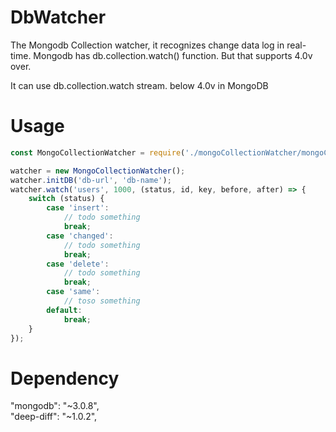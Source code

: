 # DbWatcher
The Mongodb Collection watcher, it recognizes change data log in real-time. Mongodb has db.collection.watch() function. But that supports 4.0v over.  

It can use db.collection.watch stream. below 4.0v in MongoDB

# Usage 
```javascript
const MongoCollectionWatcher = require('./mongoCollectionWatcher/mongoCollectionWatcher.js');

watcher = new MongoCollectionWatcher();
watcher.initDB('db-url', 'db-name');
watcher.watch('users', 1000, (status, id, key, before, after) => {
    switch (status) {
        case 'insert':
            // todo something
            break;
        case 'changed':
            // todo something
            break;
        case 'delete':
            // todo something
            break;
        case 'same':
            // toso something
        default:
            break;
    }
});
```

# Dependency
"mongodb": "~3.0.8",  
"deep-diff": "~1.0.2",  
